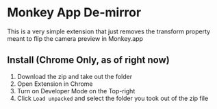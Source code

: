 # Monkey App De-mirror

This is a very simple extension that just removes the transform property meant to flip the camera preview in Monkey.app

## Install (Chrome Only, as of right now)

1. Download the zip and take out the folder
2. Open Extension in Chrome
3. Turn on Developer Mode on the Top-right
4. Click `Load unpacked` and select the folder you took out of the zip file
